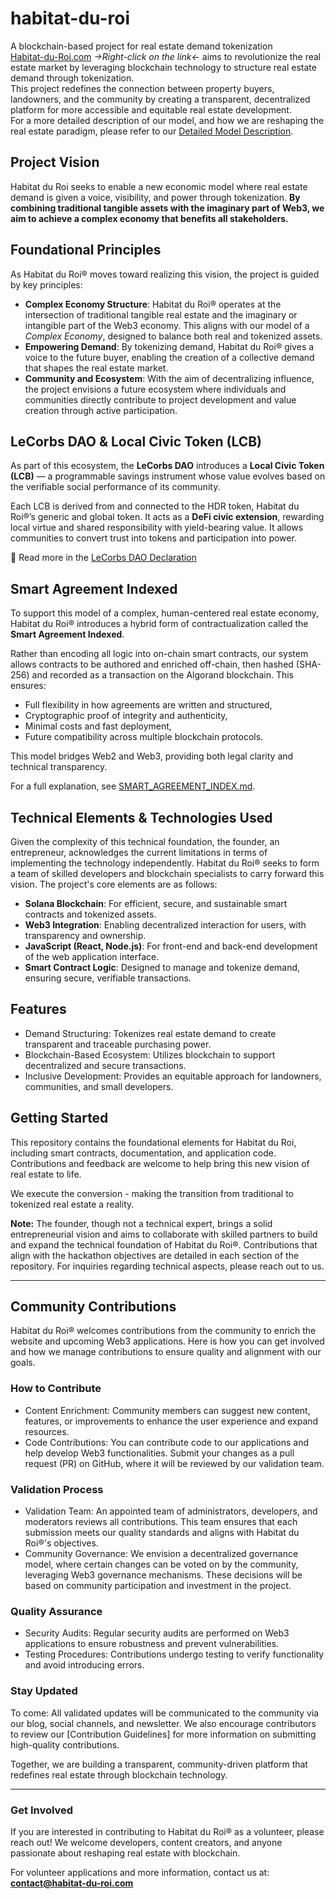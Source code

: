 # habitat-du-roi

A blockchain-based project for real estate demand tokenization  
[Habitat-du-Roi.com](http://www.habitat-du-roi.com) *->Right-click on the link<-* aims to revolutionize the real estate market by leveraging blockchain technology to structure real estate demand through tokenization.  
This project redefines the connection between property buyers, landowners, and the community by creating a transparent, decentralized platform for more accessible and equitable real estate development.  
For a more detailed description of our model, and how we are reshaping the real estate paradigm, please refer to our [Detailed Model Description](MODELS_DETAILS.md).

## Project Vision

Habitat du Roi seeks to enable a new economic model where real estate demand is given a voice, visibility, and power through tokenization. **By combining traditional tangible assets with the imaginary part of Web3, we aim to achieve a complex economy that benefits all stakeholders.**

## Foundational Principles

As Habitat du Roi® moves toward realizing this vision, the project is guided by key principles:
- **Complex Economy Structure**: Habitat du Roi® operates at the intersection of traditional tangible real estate and the imaginary or intangible part of the Web3 economy. This aligns with our model of a *Complex Economy*, designed to balance both real and tokenized assets.
- **Empowering Demand**: By tokenizing demand, Habitat du Roi® gives a voice to the future buyer, enabling the creation of a collective demand that shapes the real estate market.
- **Community and Ecosystem**: With the aim of decentralizing influence, the project envisions a future ecosystem where individuals and communities directly contribute to project development and value creation through active participation.

## LeCorbs DAO & Local Civic Token (LCB)

As part of this ecosystem, the **LeCorbs DAO** introduces a **Local Civic Token (LCB)** — a programmable savings instrument whose value evolves based on the verifiable social performance of its community.

Each LCB is derived from and connected to the HDR token, Habitat du Roi®’s generic and global token. It acts as a **DeFi civic extension**, rewarding local virtue and shared responsibility with yield-bearing value. It allows communities to convert trust into tokens and participation into power.

📜 Read more in the [LeCorbs DAO Declaration](./LeCORB_DAO.md)

## Smart Agreement Indexed

To support this model of a complex, human-centered real estate economy, Habitat du Roi® introduces a hybrid form of contractualization called the **Smart Agreement Indexed**.

Rather than encoding all logic into on-chain smart contracts, our system allows contracts to be authored and enriched off-chain, then hashed (SHA-256) and recorded as a transaction on the Algorand blockchain. This ensures:

- Full flexibility in how agreements are written and structured,
- Cryptographic proof of integrity and authenticity,
- Minimal costs and fast deployment,
- Future compatibility across multiple blockchain protocols.

This model bridges Web2 and Web3, providing both legal clarity and technical transparency.

For a full explanation, see [SMART_AGREEMENT_INDEX.md](./SMART_AGREEMENT_INDEX.md).

## Technical Elements & Technologies Used

Given the complexity of this technical foundation, the founder, an entrepreneur, acknowledges the current limitations in terms of implementing the technology independently. Habitat du Roi® seeks to form a team of skilled developers and blockchain specialists to carry forward this vision. The project's core elements are as follows:

- **Solana Blockchain**: For efficient, secure, and sustainable smart contracts and tokenized assets.
- **Web3 Integration**: Enabling decentralized interaction for users, with transparency and ownership.
- **JavaScript (React, Node.js)**: For front-end and back-end development of the web application interface.
- **Smart Contract Logic**: Designed to manage and tokenize demand, ensuring secure, verifiable transactions.

## Features

- Demand Structuring: Tokenizes real estate demand to create transparent and traceable purchasing power.
- Blockchain-Based Ecosystem: Utilizes blockchain to support decentralized and secure transactions.
- Inclusive Development: Provides an equitable approach for landowners, communities, and small developers.

## Getting Started

This repository contains the foundational elements for Habitat du Roi, including smart contracts, documentation, and application code. Contributions and feedback are welcome to help bring this new vision of real estate to life.

We execute the conversion - making the transition from traditional to tokenized real estate a reality.

**Note:** The founder, though not a technical expert, brings a solid entrepreneurial vision and aims to collaborate with skilled partners to build and expand the technical foundation of Habitat du Roi®. Contributions that align with the hackathon objectives are detailed in each section of the repository. For inquiries regarding technical aspects, please reach out to us.

---

## Community Contributions

Habitat du Roi® welcomes contributions from the community to enrich the website and upcoming Web3 applications. Here is how you can get involved and how we manage contributions to ensure quality and alignment with our goals.

### How to Contribute

- Content Enrichment: Community members can suggest new content, features, or improvements to enhance the user experience and expand resources.
- Code Contributions: You can contribute code to our applications and help develop Web3 functionalities. Submit your changes as a pull request (PR) on GitHub, where it will be reviewed by our validation team.

### Validation Process

- Validation Team: An appointed team of administrators, developers, and moderators reviews all contributions. This team ensures that each submission meets our quality standards and aligns with Habitat du Roi®'s objectives.
- Community Governance: We envision a decentralized governance model, where certain changes can be voted on by the community, leveraging Web3 governance mechanisms. These decisions will be based on community participation and investment in the project.

### Quality Assurance

- Security Audits: Regular security audits are performed on Web3 applications to ensure robustness and prevent vulnerabilities.
- Testing Procedures: Contributions undergo testing to verify functionality and avoid introducing errors.

### Stay Updated

To come: All validated updates will be communicated to the community via our blog, social channels, and newsletter. We also encourage contributors to review our [Contribution Guidelines] for more information on submitting high-quality contributions.

Together, we are building a transparent, community-driven platform that redefines real estate through blockchain technology.

---

### Get Involved

If you are interested in contributing to Habitat du Roi® as a volunteer, please reach out! We welcome developers, content creators, and anyone passionate about reshaping real estate with blockchain.

For volunteer applications and more information, contact us at: **[contact@habitat-du-roi.com](mailto:contact@habitat-du-roi.com)**
